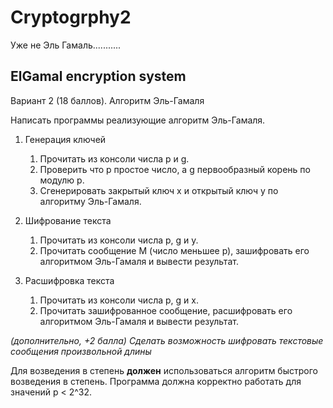 # Cryptogrphy2
Уже не Эль Гамаль...........
## ElGamal encryption system
Вариант 2 (18 баллов). Алгоритм Эль-Гамаля

Написать программы реализующие алгоритм Эль-Гамаля. 

1. Генерация ключей

    1. Прочитать из консоли числа p и g.
    2. Проверить что p простое число, а g первообразный корень по модулю p.
    3. Сгенерировать закрытый ключ x и открытый ключ y по алгоритму Эль-Гамаля.

2. Шифрование текста

    1. Прочитать из консоли числа p, g и y.
    2. Прочитать сообщение M (число меньшее p), зашифровать его алгоритмом Эль-Гамаля и вывести результат.

3. Расшифровка текста

    1. Прочитать из консоли числа p, g и x.
    2. Прочитать зашифрованное сообщение, расшифровать его алгоритмом Эль-Гамаля и вывести результат.

*(дополнительно, +2 балла) Сделать возможность шифровать текстовые сообщения произвольной длины*

Для возведения в степень **должен** использоваться алгоритм быстрого возведения в степень. Программа должна корректно работать для значений p < 2^32.  
